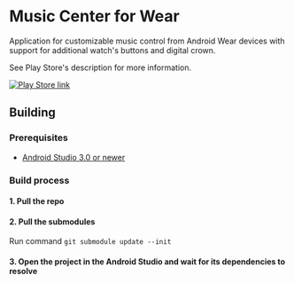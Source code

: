 Music Center for Wear
================================

Application for customizable music control from Android Wear devices with support for additional watch's buttons and digital crown.

See Play Store's description for more information.

[![Play Store link](https://play.google.com/intl/en_us/badges/images/badge_new.png)](https://play.google.com/store/apps/details?id=com.matejdro.wearmusiccenter)


## Building

### Prerequisites

* [Android Studio 3.0 or newer](https://developer.android.com/studio/index.html)

### Build process

#### 1. Pull the repo
#### 2. Pull the submodules

Run command `git submodule update --init`

#### 3. Open the project in the Android Studio and wait for its dependencies to resolve